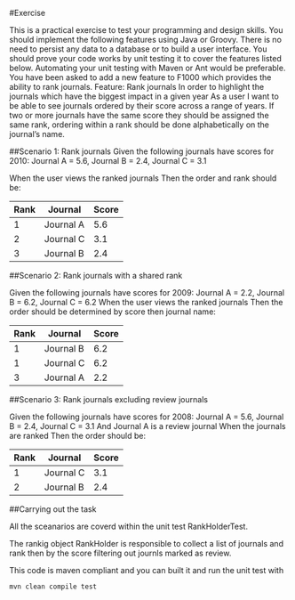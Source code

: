 #Exercise

This is a practical exercise to test your programming and design skills. You should implement the following features using Java or Groovy. There is no need to persist any data to a database or to build a user interface. You should prove your code works by unit testing it to cover the features listed below. Automating your unit testing with Maven or Ant would be preferable.
You have been asked to add a new feature to F1000 which provides the ability to rank journals.
Feature: Rank journals
In order to highlight the journals which have the biggest impact in a given year
As a user
I want to be able to see journals ordered by their score across a range of years. If two or more journals have the same score they should be assigned the same rank, ordering within a rank should be done alphabetically on the journal’s name.

##Scenario 1: Rank journals
Given the following journals have scores for 2010: 
Journal A = 5.6, Journal B = 2.4, Journal C = 3.1

When the user views the ranked journals Then the order and rank should be:

| Rank | Journal | Score |
---|---|---|
1 | Journal A | 5.6
2 | Journal C | 3.1
3 | Journal B | 2.4

##Scenario 2: Rank journals with a shared rank

Given the following journals have scores for 2009: Journal A = 2.2, Journal B = 6.2, Journal C = 6.2
When the user views the ranked journals
Then the order should be determined by score then journal name:

| Rank | Journal | Score |
---|---|---|
1 | Journal B | 6.2
1 | Journal C | 6.2
3 | Journal A | 2.2

##Scenario 3: Rank journals excluding review journals

Given the following journals have scores for 2008:
Journal A = 5.6, Journal B = 2.4, Journal C = 3.1 And Journal A is a review journal
When the journals are ranked
Then the order should be:

| Rank | Journal | Score |
---|---|---|
1 | Journal C | 3.1
2 | Journal B | 2.4


##Carrying out the task

All the sceanarios are coverd within the unit test RankHolderTest.

The rankig object RankHolder is responsible to collect a list of journals and rank then by the score filtering out
journls marked as review.

This code is maven compliant and you can built it and run the unit test with

    mvn clean compile test
